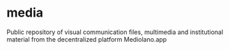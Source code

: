# media
Public repository of visual communication files, multimedia and institutional material from the decentralized platform Mediolano.app
